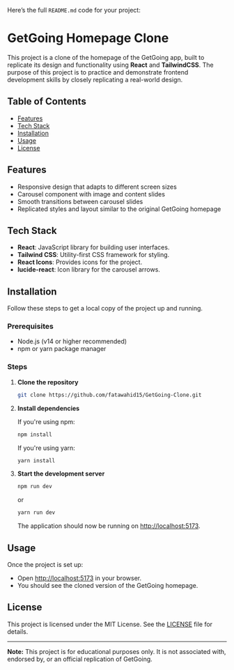 Here’s the full `README.md` code for your project:

# GetGoing Homepage Clone

This project is a clone of the homepage of the GetGoing app, built to replicate its design and functionality using **React** and **TailwindCSS**. The purpose of this project is to practice and demonstrate frontend development skills by closely replicating a real-world design.


## Table of Contents

- [Features](#features)
- [Tech Stack](#tech-stack)
- [Installation](#installation)
- [Usage](#usage)
- [License](#license)

## Features

- Responsive design that adapts to different screen sizes
- Carousel component with image and content slides
- Smooth transitions between carousel slides
- Replicated styles and layout similar to the original GetGoing homepage

## Tech Stack

- **React**: JavaScript library for building user interfaces.
- **Tailwind CSS**: Utility-first CSS framework for styling.
- **React Icons**: Provides icons for the project.
- **lucide-react**: Icon library for the carousel arrows.

## Installation

Follow these steps to get a local copy of the project up and running.

### Prerequisites

- Node.js (v14 or higher recommended)
- npm or yarn package manager

### Steps

1. **Clone the repository**

   ```bash
   git clone https://github.com/fatawahid15/GetGoing-Clone.git
   ```

2. **Install dependencies**

   If you're using npm:

   ```bash
   npm install
   ```

   If you're using yarn:

   ```bash
   yarn install
   ```

3. **Start the development server**

   ```bash
   npm run dev
   ```

   or

   ```bash
   yarn run dev
   ```

   The application should now be running on [http://localhost:5173](http://localhost:5173).

## Usage

Once the project is set up:

- Open [http://localhost:5173](http://localhost:5173) in your browser.
- You should see the cloned version of the GetGoing homepage.

## License

This project is licensed under the MIT License. See the [LICENSE](LICENSE) file for details.

---

**Note:** This project is for educational purposes only. It is not associated with, endorsed by, or an official replication of GetGoing.
